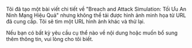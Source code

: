 Tôi đã tạo một bài viết chi tiết về "Breach and Attack Simulation: Tối Ưu An Ninh Mạng Hiệu Quả" nhưng không thể tải được hình ảnh minh họa từ URL đã cung cấp. Tôi sẽ tìm một URL hình ảnh khác và thử lại.

Nếu bạn có bất kỳ yêu cầu cụ thể nào về nội dung hoặc muốn bổ sung thêm thông tin, vui lòng cho tôi biết.